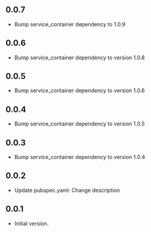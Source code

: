 ## 0.0.7

- Bump service_container dependency to 1.0.9

## 0.0.6

- Bump service_container dependency to version 1.0.8

## 0.0.5

- Bump service_container dependency to version 1.0.6

## 0.0.4

- Bump service_container dependency to version 1.0.5

## 0.0.3

- Bump service_container dependency to version 1.0.4

## 0.0.2

- Update pubspec.yaml: Change description

## 0.0.1

- Initial version.
